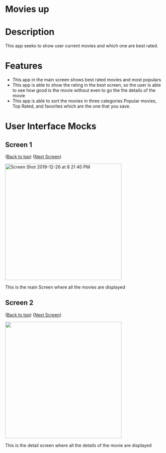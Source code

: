 # Movies up




# Description  

This app seeks to show user current movies and which one are best rated.



# Features 

*   This app in the main screen shows best rated movies and most populars
*   This app is able to show the rating in the best screen, so the user is able to see 
how good is the movie without even to go the the details of the movie
*   This app is able to sort the movies in three categories Popular movies, Top Rated, and favorites
which are the one that you save.



# User Interface Mocks 


## **Screen 1** 



<p id="gdcalert1" >(<a href="#">Back to top</a>)   (<a href="#gdcalert2">Next Screen</a>)<br><span style="color: red; font-weight: bold"</span></p>

<img width="374" alt="Screen Shot 2019-12-26 at 8 21 40 PM" src="https://user-images.githubusercontent.com/4177453/71495767-94924d00-281d-11ea-9704-66c0576ac624.png">

This is the main Screen where all the movies are displayed

## **Screen 2** 



<p id="gdcalert1" >(<a href="#">Back to top</a>)   (<a href="#gdcalert2">Next Screen</a>)<br><span style="color: red; font-weight: bold"</span></p>


<img width="374" src="https://user-images.githubusercontent.com/4177453/71495725-6dd41680-281d-11ea-8408-86a6c35c9b58.png">

This is the detail screen where all the details of the movie are displayed
